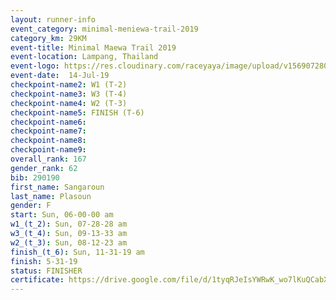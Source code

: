 ```yaml
---
layout: runner-info 
event_category: minimal-meniewa-trail-2019 
category_km: 29KM 
event-title: Minimal Maewa Trail 2019 
event-location: Lampang, Thailand 
event-logo: https://res.cloudinary.com/raceyaya/image/upload/v1569072805/logo/minimal-trail_ktnvsp.jpg 
event-date:  14-Jul-19 
checkpoint-name2: W1 (T-2) 
checkpoint-name3: W3 (T-4) 
checkpoint-name4: W2 (T-3) 
checkpoint-name5: FINISH (T-6) 
checkpoint-name6: 
checkpoint-name7: 
checkpoint-name8: 
checkpoint-name9: 
overall_rank: 167
gender_rank: 62
bib: 290190
first_name: Sangaroun
last_name: Plasoun
gender: F
start: Sun, 06-00-00 am
w1_(t_2): Sun, 07-28-28 am
w3_(t_4): Sun, 09-13-33 am
w2_(t_3): Sun, 08-12-23 am
finish_(t_6): Sun, 11-31-19 am
finish: 5-31-19
status: FINISHER
certificate: https://drive.google.com/file/d/1tyqRJeIsYWRwK_wo7lKuQCabXFCwyYc2/view?usp=sharing
---
```

